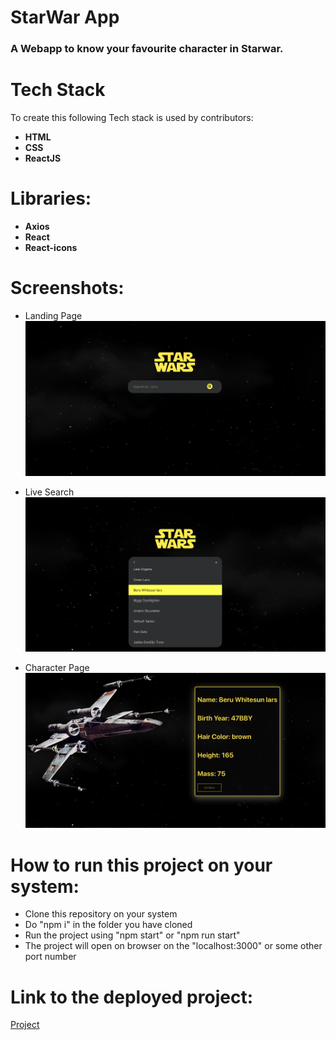 # StarWar App
### A Webapp to know your favourite character in Starwar.

# Tech Stack
To create this following Tech stack is used by contributors:
* **HTML**
* **CSS**
* **ReactJS**

# Libraries:
* **Axios**
* **React**
* **React-icons**


# Screenshots:
* Landing Page
![landing page](https://github.com/AbhinavRajSing/urbanpiper_assignment/blob/main/join-upipr-fe-master%202/screenshots/Screen%20Shot%202021-05-30%20at%201.47.39%20AM.png)

* Live Search
![live search](https://github.com/AbhinavRajSing/urbanpiper_assignment/blob/main/join-upipr-fe-master%202/screenshots/Screen%20Shot%202021-05-30%20at%201.48.02%20AM.png)

* Character Page
![live search](https://github.com/AbhinavRajSing/urbanpiper_assignment/blob/main/join-upipr-fe-master%202/screenshots/Screen%20Shot%202021-05-30%20at%201.48.16%20AM.png)

# How to run this project on your system:
* Clone this repository on your system
* Do "npm i" in the folder you have cloned
* Run the project using "npm start" or "npm run start"
* The project will open on browser on the "localhost:3000" or some other port number

# Link to the deployed project:
[Project](https://urbanstarwars-abhinavrajsing.vercel.app/)
